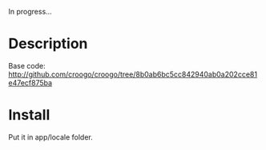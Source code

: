 In progress...

# Description

Base code: http://github.com/croogo/croogo/tree/8b0ab6bc5cc842940ab0a202cce81e47ecf875ba

# Install

Put it in app/locale folder.

